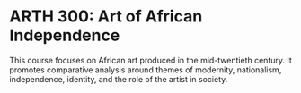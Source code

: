 # ARTH 300: Art of African Independence

This course focuses on African art produced in the mid-twentieth century. It promotes comparative analysis around themes of modernity, nationalism, independence, identity, and the role of the artist in society.
